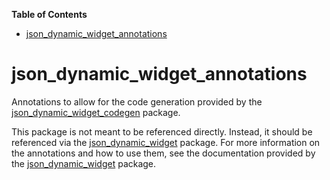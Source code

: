 <!-- START doctoc generated TOC please keep comment here to allow auto update -->
<!-- DON'T EDIT THIS SECTION, INSTEAD RE-RUN doctoc TO UPDATE -->
**Table of Contents**

- [json_dynamic_widget_annotations](#json_dynamic_widget_annotations)

<!-- END doctoc generated TOC please keep comment here to allow auto update -->

# json_dynamic_widget_annotations

Annotations to allow for the code generation provided by the [json_dynamic_widget_codegen] package.

This package is not meant to be referenced directly.  Instead, it should be referenced via the [json_dynamic_widget] package.  For more information on the annotations and how to use them, see the documentation provided by the [json_dynamic_widget] package.


<!-- Links -->

[json_dynamic_widget]: https://pub.dev/packages/json_dynamic_widget
[json_dynamic_widget_codegen]: (https://pub.dev/packages/json_dynamic_widget_codegen)